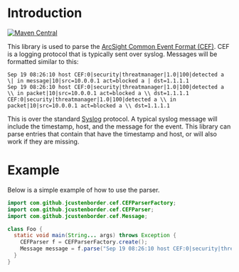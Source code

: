 # Introduction

[![Maven Central](https://maven-badges.herokuapp.com/maven-central/com.github.jcustenborder/cef-parser/badge.svg)](https://maven-badges.herokuapp.com/maven-central/com.github.jcustenborder/cef-parser)

This library is used to parse the [ArcSight Common Event Format (CEF)](https://www.protect724.hpe.com/docs/DOC-1072). 
CEF is a logging protocol that is typically sent over syslog. Messages will be formatted similar to this:
 
 ```text
Sep 19 08:26:10 host CEF:0|security|threatmanager|1.0|100|detected a \| in message|10|src=10.0.0.1 act=blocked a | dst=1.1.1.1
Sep 19 08:26:10 host CEF:0|security|threatmanager|1.0|100|detected a \\ in packet|10|src=10.0.0.1 act=blocked a \\ dst=1.1.1.1
CEF:0|security|threatmanager|1.0|100|detected a \\ in packet|10|src=10.0.0.1 act=blocked a \\ dst=1.1.1.1
```

This is over the standard [Syslog](https://en.wikipedia.org/wiki/Syslog) protocol. A typical syslog message will include
the timestamp, host, and the message for the event. This library can parse entries that contain that have the timestamp and host,
or will also work if they are missing.

# Example

Below is a simple example of how to use the parser.

```java
import com.github.jcustenborder.cef.CEFParserFactory;
import com.github.jcustenborder.cef.CEFParser;
import com.github.jcustenborder.cef.Message;

class Foo {
  static void main(String... args) throws Exception {
    CEFParser f = CEFParserFactory.create();
    Message message = f.parse("Sep 19 08:26:10 host CEF:0|security|threatmanager|1.0|100|detected a \\| in message|10|src=10.0.0.1 act=blocked a | dst=1.1.1.1");
  }
}
```

